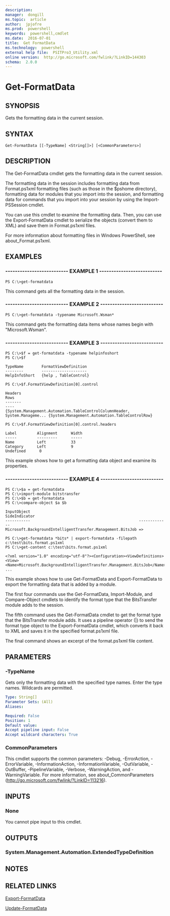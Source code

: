 ```yaml
---
description:  
manager:  dongill
ms.topic:  article
author:  jpjofre
ms.prod:  powershell
keywords:  powershell,cmdlet
ms.date:  2016-07-01
title:  Get FormatData
ms.technology:  powershell
external help file:  PSITPro3_Utility.xml
online version:  http://go.microsoft.com/fwlink/?LinkID=144303
schema:  2.0.0
---
```



# Get-FormatData
## SYNOPSIS
Gets the formatting data in the current session.
## SYNTAX

```
Get-FormatData [[-TypeName] <String[]>] [<CommonParameters>]
```

## DESCRIPTION
The Get-FormatData cmdlet gets the formatting data in the current session.

The formatting data in the session includes formatting data from Format.ps1xml formatting files (such as those in the $pshome directory), formatting data for modules that you import into the session, and formatting data for commands that you import into your session by using the Import-PSSession cmdlet.

You can use this cmdlet to examine the formatting data.
Then, you can use the Export-FormatData cmdlet to serialize the objects (convert them to XML) and save them in Format.ps1xml files.

For more information about formatting files in Windows PowerShell, see about_Format.ps1xml.
## EXAMPLES

### -------------------------- EXAMPLE 1 --------------------------
```
PS C:\>get-formatdata
```

This command gets all the formatting data in the session.
### -------------------------- EXAMPLE 2 --------------------------
```
PS C:\>get-formatdata -typename Microsoft.Wsman*
```

This command gets the formatting data items whose names begin with "Microsoft.Wsman".
### -------------------------- EXAMPLE 3 --------------------------
```
PS C:\>$f = get-formatdata -typename helpinfoshort
PS C:\>$f

TypeName        FormatViewDefinition
--------        --------------------
HelpInfoShort   {help , TableControl}

PS C:\>$f.FormatViewDefinition[0].control

Headers                                                                    Rows
-------                                                                    ----
{System.Management.Automation.TableControlColumnHeader, System.Manageme... {System.Management.Automation.TableControlRow}

PS C:\>$f.FormatViewDefinition[0].control.headers

Label         Alignment      Width
-----         ---------      -----
Name          Left           33
Category      Left           9
Undefined      0
```

This example shows how to get a formatting data object and examine its properties.
### -------------------------- EXAMPLE 4 --------------------------
```
PS C:\>$a = get-formatdata
PS C:\>import-module bitstransfer
PS C:\>$b = get-formatdata
PS C:\>compare-object $a $b

InputObject                                                SideIndicator
-----------                                                -------------
Microsoft.BackgroundIntelligentTransfer.Management.BitsJob =>

PS C:\>get-formatdata *bits* | export-formatdata -filepath c:\test\bits.format.ps1xml
PS C:\>get-content c:\test\bits.format.ps1xml

<?xml version="1.0" encoding="utf-8"?><Configuration><ViewDefinitions>
<View><Name>Microsoft.BackgroundIntelligentTransfer.Management.BitsJob</Name>
...
```

This example shows how to use Get-FormatData and Export-FormatData to export the formatting data that is added by a module.

The first four commands use the Get-FormatData, Import-Module, and Compare-Object cmdlets to identify the format type that the BitsTransfer module adds to the session.

The fifth command uses the Get-FormatData cmdlet to get the format type that the BitsTransfer module adds.
It uses a pipeline operator (|) to send the format type object to the Export-FormatData cmdlet, which converts it back to XML and saves it in the specified format.ps1xml file.

The final command shows an excerpt of the format.ps1xml file content.
## PARAMETERS

### -TypeName
Gets only the formatting data with the specified type names.
Enter the type names.
Wildcards are permitted.

```yaml
Type: String[]
Parameter Sets: (All)
Aliases: 

Required: False
Position: 1
Default value: 
Accept pipeline input: False
Accept wildcard characters: True
```

### CommonParameters
This cmdlet supports the common parameters: -Debug, -ErrorAction, -ErrorVariable, -InformationAction, -InformationVariable, -OutVariable, -OutBuffer, -PipelineVariable, -Verbose, -WarningAction, and -WarningVariable. For more information, see about_CommonParameters (http://go.microsoft.com/fwlink/?LinkID=113216).
## INPUTS

### None
You cannot pipe input to this cmdlet.
## OUTPUTS

### System.Management.Automation.ExtendedTypeDefinition

## NOTES

## RELATED LINKS

[Export-FormatData](Export-FormatData.md)

[Update-FormatData](Update-FormatData.md)

